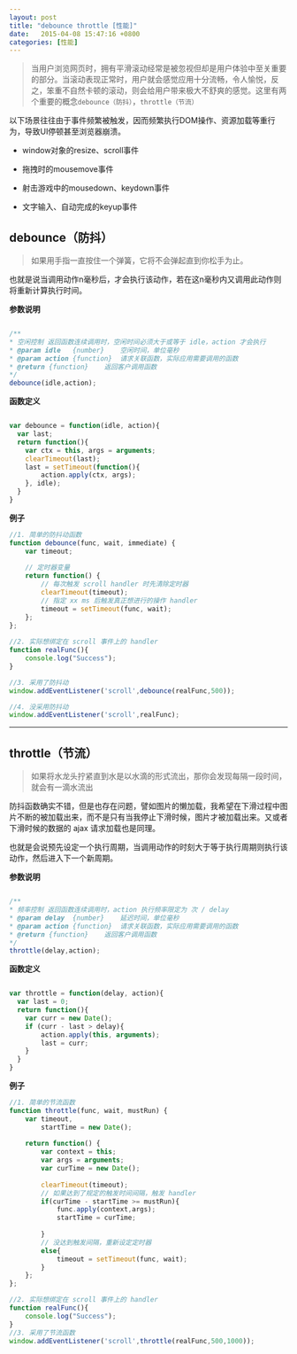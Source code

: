 ```yaml
---
layout: post
title: "debounce throttle [性能]" 
date:   2015-04-08 15:47:16 +0800
categories: [性能]
---
```

> 当用户浏览网页时，拥有平滑滚动经常是被忽视但却是用户体验中至关重要的部分。当滚动表现正常时，用户就会感觉应用十分流畅，令人愉悦，反之，笨重不自然卡顿的滚动，则会给用户带来极大不舒爽的感觉。这里有两个重要的概念`debounce（防抖）`，`throttle（节流）`

以下场景往往由于事件频繁被触发，因而频繁执行DOM操作、资源加载等重行为，导致UI停顿甚至浏览器崩溃。

- window对象的resize、scroll事件

- 拖拽时的mousemove事件

- 射击游戏中的mousedown、keydown事件

- 文字输入、自动完成的keyup事件


## debounce（防抖）

> 如果用手指一直按住一个弹簧，它将不会弹起直到你松手为止。

也就是说当调用动作n毫秒后，才会执行该动作，若在这n毫秒内又调用此动作则将重新计算执行时间。

**参数说明**

```javascript

/**
* 空闲控制 返回函数连续调用时，空闲时间必须大于或等于 idle，action 才会执行
* @param idle   {number}    空闲时间，单位毫秒
* @param action {function}  请求关联函数，实际应用需要调用的函数
* @return {function}    返回客户调用函数
*/
debounce(idle,action);
```

**函数定义**

```javascript

var debounce = function(idle, action){
  var last;
  return function(){
    var ctx = this, args = arguments;
    clearTimeout(last);
    last = setTimeout(function(){
        action.apply(ctx, args);
    }, idle);
  }
}
```

**例子**

```javascript
//1. 简单的防抖动函数
function debounce(func, wait, immediate) {
    var timeout;
    
    // 定时器变量
    return function() {
        // 每次触发 scroll handler 时先清除定时器
        clearTimeout(timeout);
        // 指定 xx ms 后触发真正想进行的操作 handler
        timeout = setTimeout(func, wait);
    };
};
 
//2. 实际想绑定在 scroll 事件上的 handler
function realFunc(){
    console.log("Success");
}

//3. 采用了防抖动
window.addEventListener('scroll',debounce(realFunc,500));

//4. 没采用防抖动
window.addEventListener('scroll',realFunc);
```


---

## throttle（节流）

> 如果将水龙头拧紧直到水是以水滴的形式流出，那你会发现每隔一段时间，就会有一滴水流出

防抖函数确实不错，但是也存在问题，譬如图片的懒加载，我希望在下滑过程中图片不断的被加载出来，而不是只有当我停止下滑时候，图片才被加载出来。又或者下滑时候的数据的 ajax 请求加载也是同理。

也就是会说预先设定一个执行周期，当调用动作的时刻大于等于执行周期则执行该动作，然后进入下一个新周期。


**参数说明**

```javascript

/**
* 频率控制 返回函数连续调用时，action 执行频率限定为 次 / delay
* @param delay  {number}    延迟时间，单位毫秒
* @param action {function}  请求关联函数，实际应用需要调用的函数
* @return {function}    返回客户调用函数
*/
throttle(delay,action);
```

**函数定义**

```javascript

var throttle = function(delay, action){
  var last = 0;
  return function(){
    var curr = new Date();
    if (curr - last > delay){
        action.apply(this, arguments);
        last = curr;
    }
  }
}
```

**例子**

```javascript
//1. 简单的节流函数
function throttle(func, wait, mustRun) {
    var timeout,
        startTime = new Date();
    
    return function() {
        var context = this;
        var args = arguments;
        var curTime = new Date();
        
        clearTimeout(timeout);
        // 如果达到了规定的触发时间间隔，触发 handler
        if(curTime - startTime >= mustRun){
            func.apply(context,args);
            startTime = curTime;
            
        }
        // 没达到触发间隔，重新设定定时器
        else{
            timeout = setTimeout(func, wait);
        }
    };
};

//2. 实际想绑定在 scroll 事件上的 handler
function realFunc(){
    console.log("Success");
}
//3. 采用了节流函数
window.addEventListener('scroll',throttle(realFunc,500,1000));
```




